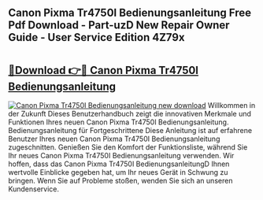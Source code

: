 ## Canon Pixma Tr4750I Bedienungsanleitung Free Pdf Download - Part-uzD New Repair Owner Guide - User Service Edition 4Z79x

# <h2><a href="http://df3dqkt.blite.top/?on=Canon+Pixma+Tr4750I+Bedienungsanleitung">🔗Download 👉🔴 Canon Pixma Tr4750I Bedienungsanleitung</a></h2>

[![Canon Pixma Tr4750I Bedienungsanleitung new download](https://i.imgur.com/lujVjoI.png)](http://df3dqkt.blite.top/?on=Canon+Pixma+Tr4750I+Bedienungsanleitung)
Willkommen in der Zukunft Dieses Benutzerhandbuch zeigt die innovativen Merkmale und Funktionen Ihres neuen Canon Pixma Tr4750I Bedienungsanleitung. Bedienungsanleitung für Fortgeschrittene Diese Anleitung ist auf erfahrene Benutzer Ihres neuen Canon Pixma Tr4750I Bedienungsanleitung zugeschnitten. Genießen Sie den Komfort der Funktionsliste, während Sie Ihr neues Canon Pixma Tr4750I Bedienungsanleitung verwenden. Wir hoffen, dass das Canon Pixma Tr4750I BedienungsanleitungD Ihnen wertvolle Einblicke gegeben hat, um Ihr neues Gerät in Schwung zu bringen. Wenn Sie auf Probleme stoßen, wenden Sie sich an unseren Kundenservice.
